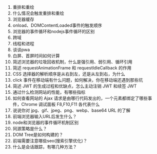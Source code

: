 1. 重排和重绘
2. 什么情况会触发重排和重绘
3. 浏览器缓存
4. onload、DOMContentLoaded事件的触发顺序
5. 浏览器的事件循环和nodejs事件循环的区别
6. 跨域
7. 线程和进程
8. 谈谈pwa
9. 白屏、首屏时间如何计算
10. 简述浏览器的垃圾回收机制，什么是强引用、弱引用、循环引用
11. 简述 requestAnimationFrame 和 requestIdleCallback 的作用
12. CSS 选择器的解析顺序是从右到左，还是从左到右，为什么
13. click 事件在移动端有什么问题，如何解决，你在移动端还遇到那些坑
14. 简述 JWT 的生成过程和优缺点，怎么主动注销 JWT 和续签 JWT
15. 通过什么检测网站的性能，有哪些指标
16. 如何查看网站的 Ajax 请求是由哪行代码发出的，一个元素都绑定了哪些事件，Chrome 调试面板 F8,F10,F11 各代表什么
17. 说说你对 jpg、gif、jpeg、png、webp、base64 URL 的了解
18. 前端浏览器输入URL后发生什么？
19. node和浏览器的事件循环机制区别
20. 同源策略是什么？
21. DOM Tree是如何构建的？
22. 前端需要注意哪些seo(搜索引擎优化)？
23. 什么是会话跟踪，有哪几种方法？